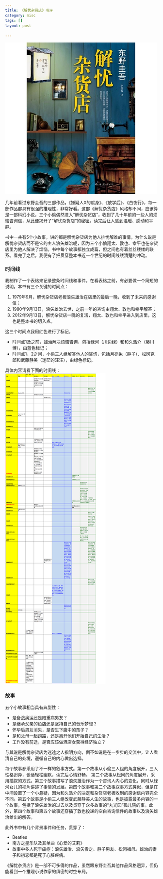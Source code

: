 ```yaml
---
title: 《解忧杂货店》书评  
category: misc  
tags: []  
layout: post  

---
```

![image](/assets/images/jieyou.jpg)


几年前看过东野圭吾的三部作品，《嫌疑人X的献身》、《放学后》、《白夜行》，每一部作品都具有很强的推理性，非常好看。这部《解忧杂货店》风格却不同，应该算是一部科幻小说，三个小偷偶然进入“解忧杂货店”，收到了几十年前的一些人的烦恼咨询信，从此便揭开了“解忧杂货店”的秘密。读完后让人感到温暖、感动和平静。

书中一共有5个小故事，讲的都是解忧杂货店为他人排忧解难的事情。为什么说是解忧杂货店而不是它的主人浪矢雄治呢，因为三个小偷翔太、敦也、幸平也在杂货店里为他人解决了烦恼。书中每个故事都独立成篇，但之间也有着丝丝缕缕的联系。看完了之后，我便有了把贯穿整本书近一个世纪的时间线缕清楚的冲动。

### 时间线

我制作了一个表格来记录整条时间线和事件，在看表格之前，有必要做一个简短的说明，本书有三个关键的时间点： 

1. 1979年9月，解忧杂货店老板浪矢雄治在店里的最后一晚，收到了未来的感谢信；
2. 1980年9月13日，浪矢雄治去世，之前一年的咨询由翔太、敦也和幸平解答；
3. 2012年9月13日，解忧杂货店一晚的复活，翔太、敦也和幸平进入到店里，这也是整本书的切入点。

这三个时间点我用红色进行了标记。

* 时间点1及之前，雄治解决烦恼咨询，包括绿河（川边绿）和和久浩介（藤川博），由蓝色标记；
* 时间点1，2之间，小偷三人组解答他人的咨询，包括月亮兔（静子）、松冈克郎和武藤静美（迷茫的汪汪），由绿色标记。

具体内容请看下面的时间线：
![image](/assets/images/timeline-jieyouzahuopu.png)

### 故事

五个小故事相当具有典型性：

* 是备战奥运还是陪重病男友？
* 是继承父亲的鱼店还是坚持自己的音乐梦想？
* 怀孕后男友消失，是否生下腹中的孩子？
* 是和父母一起跑路，还是离开他们开始自己的生活？
* 工作没有前途，是否应该做酒店女获得经济独立？

与其说是解忧杂货店为迷途之人指明方向，倒不如说是在一步步的交流中，让人看清自己的处境，遵循自己的内心做出选择。

每个故事都采用了不一样的叙事方式。第一个故事从小偷三人组的角度展开，三人性格迥异，谈话轻松幽默，读完后心情舒畅。
第二个故事从松冈的角度展开，采用插叙的方式。第三个故事描写了浪矢雄治作为一个咨询人内心的变化，同时从绿河女儿的视角讲述了事情的发展。第四个故事和第二个故事叙事方式类似，但是在中间设置了一个小悬疑，因为和久浩介的决定和杂货店老板收到的感谢信内容完全不同。第五个故事是小偷三人组改变武藤静美人生的故事，也是披露最多内容的一个故事，包括了浪矢雄治的过去以及贯穿于众多故事的“丸光园”孤儿院的事。此外，第四个故事和第五个故事还穿插了敦也投递的空白咨询信件的故事以及浪矢雄治给出的解答。

此外书中有几个背景事件和任务，贯穿了：

* Beatles
* 南方之星乐队及其单曲《心爱的艾莉》
* 故事中多人死于癌症：浪矢雄治、浪矢贵之、静子男友、松冈祖母。雄治的妻子和初恋都是死于心脏疾病。

《解忧杂货店》是一部不可多得的作品，虽然跟东野圭吾其他作品风格迥异，但仍能看到一个推理小说作家的缜密的时空布局。






